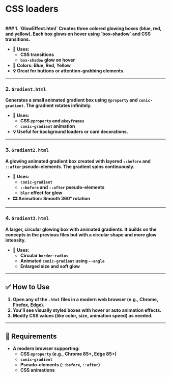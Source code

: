 
## <H1> CSS loaders </H1>
<b>
<br>
### 1. `GlowEffect.html`
Creates three colored glowing boxes (blue, red, and yellow). Each box glows on hover using `box-shadow` and CSS transitions.

- 📌 Uses:
  - CSS transitions
  - `box-shadow` glow on hover
- 🎨 Colors: Blue, Red, Yellow
- 💡 Great for buttons or attention-grabbing elements.

---

### 2. `Gradient.html`
Generates a small animated gradient box using `@property` and `conic-gradient`. The gradient rotates infinitely.

- 📌 Uses:
  - CSS `@property` and `@keyframes`
  - `conic-gradient` animation
- 💡 Useful for background loaders or card decorations.

---

### 3. `Gradient2.html`
A glowing animated gradient box created with layered `::before` and `::after` pseudo-elements. The gradient spins continuously.

- 📌 Uses:
  - `conic-gradient`
  - `::before` and `::after` pseudo-elements
  - `blur` effect for glow
- 🎞️ Animation: Smooth 360° rotation

---

### 4. `Gradient3.html`
A larger, circular glowing box with animated gradients. It builds on the concepts in the previous files but with a circular shape and more glow intensity.

- 📌 Uses:
  - Circular `border-radius`
  - Animated `conic-gradient` using `--angle`
  - Enlarged size and soft glow

---

## ✅ How to Use

1. Open any of the `.html` files in a modern web browser (e.g., Chrome, Firefox, Edge).
2. You’ll see visually styled boxes with hover or auto animation effects.
3. Modify CSS values (like color, size, animation speed) as needed.

---

## 🔧 Requirements

- A modern browser supporting:
  - CSS `@property` (e.g., Chrome 85+, Edge 85+)
  - `conic-gradient`
  - Pseudo-elements (`::before`, `::after`)
  - CSS animations


